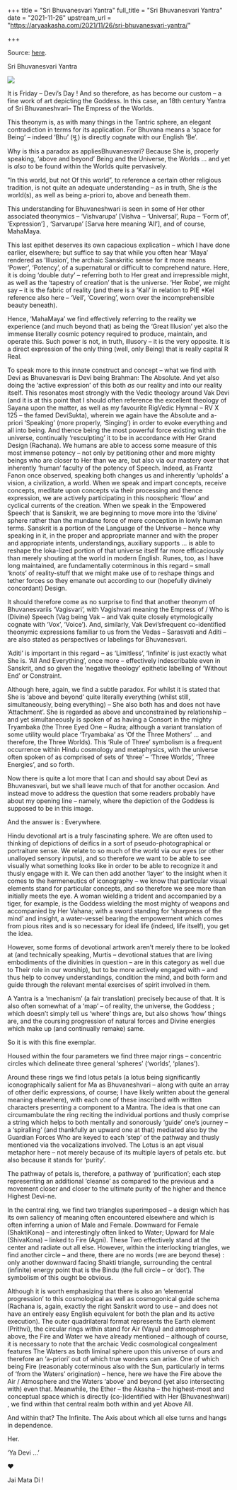 +++
title = "Sri Bhuvanesvari Yantra"
full_title = "Sri Bhuvanesvari Yantra"
date = "2021-11-26"
upstream_url = "https://aryaakasha.com/2021/11/26/sri-bhuvanesvari-yantra/"

+++

Source: [here](https://aryaakasha.com/2021/11/26/sri-bhuvanesvari-yantra/).

Sri Bhuvanesvari Yantra

![](https://aryaakasha.files.wordpress.com/2021/11/fcweudbviauu4bs.jpg?w=1024)

It is Friday – Devi’s Day ! And so therefore, as has become our custom – a fine work of art depicting the Goddess. In this case, an 18th century Yantra of Sri Bhuvaneshvari– The Empress of the Worlds.

This theonym is, as with many things in the Tantric sphere, an elegant contradiction in terms for its application. For Bhuvana means a ‘space for Being’ – indeed ‘Bhu’ (भू ) is directly cognate with our English ‘Be’.

Why is this a paradox as appliesBhuvanesvari? Because She is, properly speaking, ‘above and beyond’ Being and the Universe, the Worlds … and yet is *also* to be found within the Worlds quite pervasively.

“In this world, but not Of this world”, to reference a certain other religious tradition, is not quite an adequate understanding – as in truth, She *is* the world(s), as well as being a-priori to, above and beneath them.

This understanding for Bhuvaneshwari is seen in some of Her other associated theonymics – ‘Vishvarupa’ \[Vishva – ‘Universal’, Rupa – ‘Form of’, ‘Expression’\] , ‘Sarvarupa’ \[Sarva here meaning ‘All’\], and of course, MahaMaya.

This last epithet deserves its own capacious explication – which I have done earlier, elsewhere; but suffice to say that while you often hear ‘Maya’ rendered as ‘Illusion’, the archaic Sanskritic sense for it more means ‘Power’, ‘Potency’, of a supernatural or difficult to comprehend nature. Here, it is doing ‘double duty’ – referring both to Her great and irrepressible might, as well as the ‘tapestry of creation’ that is the universe. ‘Her Robe’, we might say – it is the fabric of reality (and there is a ‘Kali’ in relation to PIE \*Kel reference also here – ‘Veil’, ‘Covering’, worn over the incomprehensible beauty beneath).

Hence, ‘MahaMaya’ we find effectively referring to the reality we experience (and much beyond that) as being the ‘Great Illusion’ yet also the immense literally cosmic potency required to produce, maintain, and operate this. Such power is not, in truth, illusory – it is the very opposite. It is a direct expression of the only thing (well, only Being) that is really capital R Real.

To speak more to this innate construct and concept – what we find with Devi as Bhuvanesvari is Devi being Brahman: The Absolute. And yet also doing the ‘active expression’ of this both *as* our reality and into our reality itself. This resonates most strongly with the Vedic theology around Vak Devi (and it is at this point that I should often reference the excellent theology of Sayana upon the matter, as well as my favourite RigVedic Hymnal – RV X 125 – the famed DeviSukta), wherein we again have the Absolute and a-priori ‘Speaking’ (more properly, ‘Singing’) in order to evoke everything and all into being. And thence being the most powerful force existing within the universe, continually ‘resculpting’ it to be in accordance with Her Grand Design (Rachana). We humans are able to access some measure of this most immense potency – not only by petitioning other and more mighty beings who are closer to Her than we are, but also via our mastery over that inherently ‘human’ faculty of the potency of Speech. Indeed, as Frantz Fanon once observed, speaking both changes us and inherently ‘upholds’ a vision, a civilization, a world. When we speak and impart concepts, receive concepts, meditate upon concepts via their processing and thence expression, we are actively participating in this noospheric ‘flow’ and cyclical currents of the creation. When we speak in the ‘Empowered Speech’ that is Sanskrit, we are beginning to move more into the ‘divine’ sphere rather than the mundane force of mere conception in lowly human terms. Sanskrit is a portion of the Language of the Universe – hence why speaking in it, in the proper and appropriate manner and with the proper and appropriate intents, understandings, auxiliary supports … is able to reshape the loka-lized portion of that universe itself far more efficaciously than merely shouting at the world in modern English. Runes, too, as I have long maintained, are fundamentally coterminous in this regard – small ‘knots’ of reality-stuff that we might make use of to reshape things and tether forces so they emanate out according to our (hopefully divinely concordant) Design.

It should therefore come as no surprise to find that another theonym of Bhuvanesvariis ‘Vagisvari’, with Vagishvari meaning the Empress of / Who is (Divine) Speech (Vag being Vak – and Vak quite closely etymologically cognate with ‘Vox’, ‘Voice’). And, similarly, Vak Devi’sfrequent co-identified theonymic expressions familiar to us from the Vedas – Sarasvati and Aditi – are also stated as perspectives or labelings for Bhuvanesvari.

‘Aditi’ is important in this regard – as ‘Limitless’, ‘Infinite’ is just exactly what She is. ‘All And Everything’, once more – effectively indescribable even in Sanskrit, and so given the ‘negative theology’ epithetic labelling of ‘Without End’ or Constraint.

Although here, again, we find a subtle paradox. For whilst it is stated that She is ‘above and beyond’ quite literally everything (whilst still, simultaneously, being everything) – She also both has and does not have ‘Attachment’. She is regarded as above and unconstrained by relationship – and yet simultaneously is spoken of as having a Consort in the mighty Tryambaka (the Three Eyed One – Rudra; although a variant translation of some utility would place ‘Tryambaka’ as ‘Of the Three Mothers’ … and therefore, the Three Worlds). This ‘Rule of Three’ symbolism is a frequent occurrence within Hindu cosmology and metaphysics, with the universe often spoken of as comprised of sets of ‘three’ – ‘Three Worlds’, ‘Three Energies’, and so forth.

Now there is quite a lot more that I can and should say about Devi as Bhuvanesvari, but we shall leave much of that for another occasion. And instead move to address the question that some readers probably have about my opening line – namely, where the depiction of the Goddess is supposed to be in this image.

And the answer is : Everywhere.

Hindu devotional art is a truly fascinating sphere. We are often used to thinking of depictions of deifics in a sort of pseudo-photographical or portraiture sense. We relate to so much of the world via our eyes (or other unalloyed sensory inputs), and so therefore we want to be able to see visually what something looks like in order to be able to recognize it and thusly engage with it. We can then add another ‘layer’ to the insight when it comes to the hermeneutics of iconography – we know that particular visual elements stand for particular concepts, and so therefore we see more than initially meets the eye. A woman wielding a trident and accompanied by a tiger, for example, is the Goddess wielding the most mighty of weapons and accompanied by Her Vahana; with a sword standing for ‘sharpness of the mind’ and insight, a water-vessel bearing the empowerment which comes from pious rites and is so necessary for ideal life (indeed, life itself), you get the idea.

However, some forms of devotional artwork aren’t merely there to be looked at (and technically speaking, Murtis – devotional statues that are living embodiments of the divinities in question – are in this category as well due to Their role in our worship), but to be more actively engaged with – and thus help to convey understandings, condition the mind, and both form and guide through the relevant mental exercises of spirit involved in them.

A Yantra is a ‘mechanism’ (a fair translation) precisely because of that. It is also often somewhat of a ‘map’ – of reality, the universe, the Goddess ; which doesn’t simply tell us ‘where’ things are, but also shows ‘how’ things are, and the coursing progression of natural forces and Divine energies which make up (and continually remake) same.

So it is with this fine exemplar.

Housed within the four parameters we find three major rings – concentric circles which delineate three general ‘spheres’ (‘worlds’, ‘planes’).

Around these rings we find lotus petals (a lotus being significantly iconographically salient for Ma as Bhuvaneshvari – along with quite an array of other deific expressions, of course; I have likely written about the general meaning elsewhere), with each one of these inscribed with written characters presenting a component to a Mantra. The idea is that one can circumambulate the ring reciting the individual portions and thusly comprise a string which helps to both mentally and sonorously ‘guide’ one’s journey – a ‘spiralling’ (and thankfully an upward one at that) mediated also by the Guardian Forces Who are keyed to each ‘step’ of the pathway and thusly mentioned via the vocalizations involved. The Lotus is an apt visual metaphor here – not merely because of its multiple layers of petals etc. but also because it stands for ‘purity’.

The pathway of petals is, therefore, a pathway of ‘purification’; each step representing an additional ‘cleanse’ as compared to the previous and a movement closer and closer to the ultimate purity of the higher and thence Highest Devi-ne.

In the central ring, we find two triangles superimposed – a design which has its own saliency of meaning often encountered elsewhere and which is often inferring a union of Male and Female. Downward for Female (ShaktiKona) – and interestingly often linked to Water; Upward for Male (ShivaKona) – linked to Fire (Agni). These Two effectively stand at the center and radiate out all else. However, within the interlocking triangles, we find another circle – and there, there are no words (we are beyond these) : only another downward facing Shakti triangle, surrounding the central (infinite) energy point that is the Bindu (the full circle – or ‘dot’). The symbolism of this ought be obvious.

Although it is worth emphasizing that there is also an ‘elemental progression’ to this cosmological as well as cosmogonical guide schema (Rachana is, again, exactly the right Sanskrit word to use – and does not have an entirely easy English equivalent for both the plan and its active execution). The outer quadrilateral format represents the Earth element (Prithvi), the circular rings within stand for Air (Vayu) and atmosphere above, the Fire and Water we have already mentioned – although of course, it is necessary to note that the archaic Vedic cosmological congealment features The Waters as both liminal sphere upon this universe of ours and therefore an ‘a-priori’ out of which true wonders can arise. One of which being Fire (reasonably coterminous also with the Sun, particularly in terms of ‘from the Waters’ origination) – hence, here we have the Fire above the Air / Atmosphere and the Waters ‘above’ and beyond (yet also intersecting with) even that. Meanwhile, the Ether – the Akasha – the highest-most and conceptual space which is directly (co-)identified with Her (Bhuvaneshwari) , we find within that central realm both within and yet Above All.

And within that? The Infinite. The Axis about which all else turns and hangs in dependence.

Her.

‘Ya Devi …’

❤

Jai Mata Di !